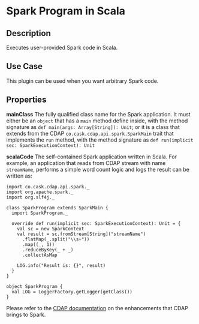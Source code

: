 # Spark Program in Scala

Description
-----------
Executes user-provided Spark code in Scala.

Use Case
--------
This plugin can be used when you want arbitrary Spark code.

Properties
----------
**mainClass** The fully qualified class name for the Spark application.
It must either be an ``object`` that has a ``main`` method define inside, with the method signature as 
``def main(args: Array[String]): Unit``; or it is a class that extends from the CDAP 
``co.cask.cdap.api.spark.SparkMain`` trait that implements the ``run`` method, with the method signature as
``def run(implicit sec: SparkExecutionContext): Unit``

**scalaCode** The self-contained Spark application written in Scala.
For example, an application that reads from CDAP stream with name ``streamName``, 
performs a simple word count logic and logs the result can be written as:

    import co.cask.cdap.api.spark._
    import org.apache.spark._
    import org.slf4j._

    class SparkProgram extends SparkMain {
      import SparkProgram._

      override def run(implicit sec: SparkExecutionContext): Unit = {
        val sc = new SparkContext
        val result = sc.fromStream[String]("streamName")
          .flatMap(_.split("\\s+"))
          .map((_, 1))
          .reduceByKey(_ + _)
          .collectAsMap
          
        LOG.info("Result is: {}", result)
      }
    }

    object SparkProgram {
      val LOG = LoggerFactory.getLogger(getClass())
    }
 
Please refer to the [CDAP documentation](https://docs.cask.co/cdap/current/en/developers-manual/building-blocks/spark-programs.html#cdap-spark-program) on the enhancements that CDAP brings to Spark.